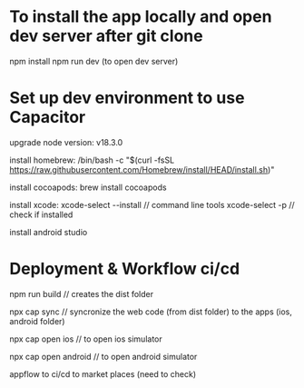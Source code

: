 # To install the app locally and open dev server after git clone

npm install
npm run dev (to open dev server)

# Set up dev environment to use Capacitor

upgrade node version:
v18.3.0

install homebrew:
/bin/bash -c "$(curl -fsSL https://raw.githubusercontent.com/Homebrew/install/HEAD/install.sh)"

install cocoapods:
brew install cocoapods

install xcode:
xcode-select --install // command line tools
xcode-select -p // check if installed

install android studio

# Deployment & Workflow ci/cd

npm run build // creates the dist folder

npx cap sync // syncronize the web code (from dist folder) to the apps (ios, android folder)

npx cap open ios // to open ios simulator

npx cap open android // to open android simulator

appflow to ci/cd to market places (need to check)
